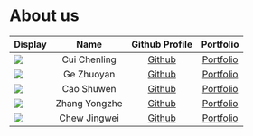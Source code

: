 # About us

Display | Name | Github Profile | Portfolio 
--------|:----:|:--------------:|:---------:
![](https://via.placeholder.com/100.png?text=Photo) | Cui Chenling | [Github](https://github.com/) | [Portfolio](docs/team/johndoe.md)
![](https://via.placeholder.com/100.png?text=Photo) | Ge Zhuoyan | [Github](https://github.com/) | [Portfolio](docs/team/johndoe.md)
![](https://via.placeholder.com/100.png?text=Photo) | Cao Shuwen | [Github](https://github.com/) | [Portfolio](docs/team/johndoe.md)
![](https://github.com/zhangyongzhe20/tp/blob/master/docs/team/photos/zyz.png) | Zhang Yongzhe | [Github](https://github.com/) | [Portfolio](https://github.com/zhangyongzhe20/tp/blob/master/docs/team/zhangyongzhe20.md)
![](https://via.placeholder.com/100.png?text=Photo) | Chew Jingwei | [Github](https://github.com/) | [Portfolio](docs/team/johndoe.md)
